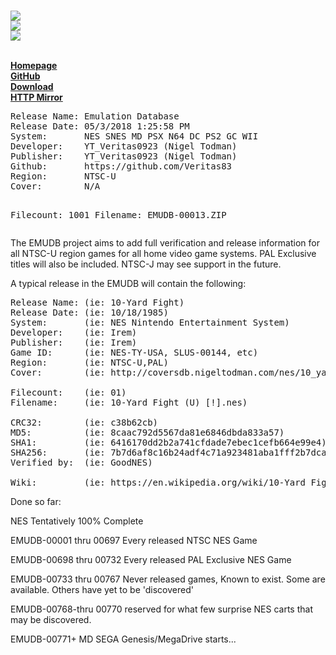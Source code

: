 <br><img src="https://i.gyazo.com/919c48495c76adeb00e6af10c063a1d4.png">
<br><img src="https://i.gyazo.com/00826ba254b589c16fa27953ffb4006c.png">
<br><img src="https://i.gyazo.com/04f0a16ebbb87e1f99d614723e0acaf1.png">

<b>
<br><a href="http://www.nigeltodman.com/2018/04/17/emudb-emulation-database/">Homepage</a>
<br><a href="https://github.com/Veritas83/EMUDB">GitHub</a>
<br><a href="http://zipansion.com/JvJ7">Download</a>
<br><a href="http://emudb.nigeltodman.com/">HTTP Mirror</a>

</b>
<pre>
Release Name: Emulation Database
Release Date: 05/3/2018 1:25:58 PM
System:       NES SNES MD PSX N64 DC PS2 GC WII 
Developer:    YT_Veritas0923 (Nigel Todman)
Publisher:    YT_Veritas0923 (Nigel Todman)
Github:       https://github.com/Veritas83
Region:       NTSC-U
Cover:        N/A

Filecount:    1001
Filename:     EMUDB-00013.ZIP
</pre>
The EMUDB project aims to add full verification and release information for all NTSC-U region games for all
home video game systems. PAL Exclusive titles will also be included. NTSC-J may see support in the future.

A typical release in the EMUDB will contain the following:
<pre>
Release Name: (ie: 10-Yard Fight)
Release Date: (ie: 10/18/1985)
System:       (ie: NES Nintendo Entertainment System)
Developer:    (ie: Irem)
Publisher:    (ie: Irem)
Game ID:      (ie: NES-TY-USA, SLUS-00144, etc)
Region:       (ie: NTSC-U,PAL)
Cover:        (ie: http://coversdb.nigeltodman.com/nes/10_yard_fight.jpg)

Filecount:    (ie: 01)
Filename:     (ie: 10-Yard Fight (U) [!].nes)

CRC32:        (ie: c38b62cb)
MD5:          (ie: 8caac792d5567da81e6846dbda833a57)
SHA1:         (ie: 6416170dd2b2a741cfdade7ebec1cefb664e99e4)
SHA256:       (ie: 7b7d6af8c16b24adf4c71a923481aba1fff2b7dca782f821fd5187bd7c562bd1)
Verified by:  (ie: GoodNES)

Wiki:         (ie: https://en.wikipedia.org/wiki/10-Yard_Fight)
</pre>

Done so far:

NES Tentatively 100% Complete

EMUDB-00001 thru 00697 Every released NTSC NES Game

EMUDB-00698 thru 00732 Every released PAL Exclusive NES Game

EMUDB-00733 thru 00767 Never released games, Known to exist. Some are available. Others have yet to be 'discovered'

EMUDB-00768-thru 00770 reserved for what few surprise NES carts that may be discovered.

EMUDB-00771+ MD SEGA Genesis/MegaDrive starts...
